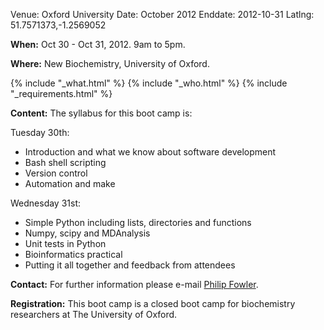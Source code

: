 Venue: Oxford University
Date: October 2012
Enddate: 2012-10-31
Latlng: 51.7571373,-1.2569052

<p><strong>When:</strong> Oct 30 - Oct 31, 2012. 9am to 5pm.</p>
<p><strong>Where:</strong> New Biochemistry, University of Oxford.</p>
{% include "_what.html" %}
{% include "_who.html" %}
{% include "_requirements.html" %}
<p><strong>Content:</strong> The syllabus for this boot camp is:</p>
<p>Tuesday 30th:</p>
<ul>
<li>Introduction and what we know about software development</li>
<li>Bash shell scripting</li>
<li>Version control</li>
<li>Automation and make</li>
</ul>
<p>Wednesday 31st:</p>
<ul>
<li>Simple Python including lists, directories and functions</li>
<li>Numpy, scipy and MDAnalysis</li>
<li>Unit tests in Python</li>
<li>Bioinformatics practical</li>
<li>Putting it all together and feedback from attendees</li>
</ul>
<p><strong>Contact:</strong> For further information please e-mail <a href="mailto:philip.fowler@bioch.ox.ac.uk">Philip Fowler</a>.</p>
<p><strong>Registration:</strong> This boot camp is a closed boot camp for biochemistry researchers at The University of Oxford.</p>

